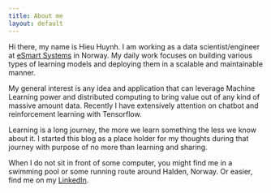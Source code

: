 ```yaml
---
title: About me
layout: default
---
```


Hi there, my name is Hieu Huynh. I am working as a data scientist/engineer at [eSmart Systems](https://www.esmartsystems.com/) 
in Norway. My daily work focuses on building various types of learning models and deploying them 
in a scalable and maintainable manner. 

My general interest is any idea and application that can leverage Machine Learning power and distributed computing to bring value
out of any kind of massive amount data. Recently I have extensively attention on chatbot and reinforcement learning with Tensorflow.

Learning is a long journey, the more we learn something the less we know about it. I started this blog as a place holder for my
 thoughts during that journey with purpose of no more than learning and sharing. 
 
 When I do not sit in front of some computer, you might find me in a swimming pool or some running route around Halden, Norway.
 Or easier, find me on my [LinkedIn](https://www.linkedin.com/in/hieuchuynh/).
